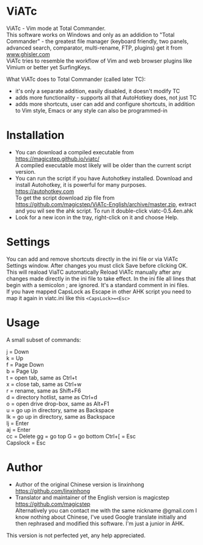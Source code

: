ViATc
=====
ViATc - Vim mode at Total Commander.  
This software works on Windows and only as an addidion to "Total Commander" - the greatest file manager (keyboard friendly, two panels, advanced search, comparator, multi-rename, FTP, plugins) get it from www.ghisler.com  
ViATc tries to resemble the workflow of Vim and web browser plugins like Vimium or better yet SurfingKeys.

What ViATc does to Total Commander (called later TC):
- it's only a separate addition, easily disabled, it doesn't modify TC
- adds more functionality - supports all that AutoHotkey does, not just TC
- adds more shortcuts, user can add and configure shortcuts, in addition to Vim style, Emacs or any style can also be programmed-in



Installation
============
- You can download a compiled executable from https://magicstep.github.io/viatc/  
  A compiled executable most likely will be older than the current script version. 
- You can run the script if you have Autohotkey installed. Download and install Autohotkey, it is powerful for many purposes. https://autohotkey.com  
  To get the script download zip file from https://github.com/magicstep/ViATc-English/archive/master.zip, extract and you wil see the ahk script. To run it double-click viatc-0.5.4en.ahk
- Look for a new icon in the tray, right-click on it and choose Help.

Settings
========
You can add and remove shortcuts directly in the ini file or via ViATc Settings window. After changes you must click Save before clicking OK. This will reaload ViaTC automatically
Reload ViATc manually after any changes made directly in the ini file to take effect.
In the ini file all lines that begin with a semicolon ; are ignored. It's a standard comment in ini files.  
If you have mapped CapsLock as Escape in other AHK script you need to map it again in viatc.ini like this `<CapsLock>=<Esc>`

Usage
=====
A small subset of commands:

j  = Down  
k  = Up  
f  = Page Down  
b  = Page Up  
t  = open tab, same as Ctrl+t  
x  = close tab, same as Ctrl+w  
r  = rename, same as Shift+F6  
d  = directory hotlist, same as Ctrl+d  
o  = open drive drop-box, same as Alt+F1  
u  = go up in directory, same as Backspace  
lk = go up in directory, same as Backspace  
lj = Enter  
aj = Enter  
cc = Delete
gg = go top
G  = go bottom
Ctrl+[   = Esc  
Capslock = Esc  


Author
======
- Author of the original Chinese version is linxinhong https://github.com/linxinhong
- Translator and maintainer of the English version is magicstep https://github.com/magicstep  
  Alternatively you can contact me with the same nickname @gmail.com I know nothing about Chinese, I've used Google translate initially and then rephrased and modified this software. I'm just a junior in AHK.

This version is not perfected yet, any help appreciated.
